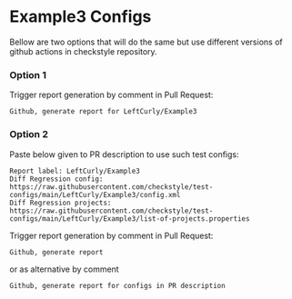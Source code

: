 # Example3 Configs

Bellow are two options that will do the same but use different versions
of github actions in checkstyle repository.


### Option 1
Trigger report generation by comment in Pull Request:
```
Github, generate report for LeftCurly/Example3
```

### Option 2

Paste below given to PR description to use such test configs:
```
Report label: LeftCurly/Example3
Diff Regression config: https://raw.githubusercontent.com/checkstyle/test-configs/main/LeftCurly/Example3/config.xml
Diff Regression projects: https://raw.githubusercontent.com/checkstyle/test-configs/main/LeftCurly/Example3/list-of-projects.properties
```

Trigger report generation by comment in Pull Request:
```
Github, generate report
```
or as alternative by comment
```
Github, generate report for configs in PR description
```
